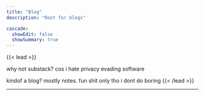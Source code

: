 ```yaml
---
title: "Blog"
description: "Root for blogs"

cascade:
  showEdit: false
  showSummary: true
---
```


{{< lead >}}

why not substack? cos i hate privacy evading software

kindof a blog? mostly notes. fun shit only tho i dont do boring
{{< /lead >}}

---
